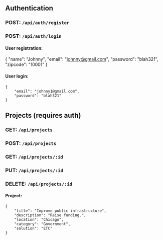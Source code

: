 ## Authentication

### POST: `/api/auth/register`
### POST: `/api/auth/login`

#### User registration:

{
    "name": "Johnny",
    "email": "johnny@gmail.com",
    "password": "blah321",
    "zipcode": "10001"
}

#### User login:

```
{
    "email": "johnny1@gmail.com",
    "password": "blah321"
}
```

## Projects (requires auth)

### GET: `/api/projects`
### POST: `/api/projects`
### GET: `/api/projects/:id`
### PUT: `/api/projects/:id`
### DELETE: `/api/projects/:id`

#### Project:

```
{
    "title": "Improve public infrastructure",
    "description": "Raise funding.",
    "location": "Chicago",
    "category": "Government",
    "solution": "ETC"
}
```

